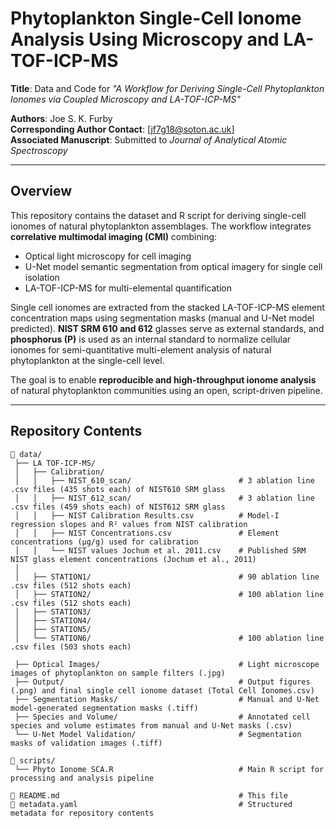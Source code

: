 # Phytoplankton Single-Cell Ionome Analysis Using Microscopy and LA-TOF-ICP-MS

**Title**: Data and Code for *"A Workflow for Deriving Single-Cell Phytoplankton Ionomes via Coupled Microscopy and LA-TOF-ICP-MS"*

**Authors**: Joe S. K. Furby  
**Corresponding Author Contact**: [jf7g18@soton.ac.uk]  
**Associated Manuscript**: Submitted to *Journal of Analytical Atomic Spectroscopy* 

---

## Overview

This repository contains the dataset and R script for deriving single-cell ionomes of natural phytoplankton assemblages. The workflow integrates **correlative multimodal imaging (CMI)** combining:

- Optical light microscopy for cell imaging  
- U-Net model semantic segmentation from optical imagery for single cell isolation 
- LA-TOF-ICP-MS for multi-elemental quantification

Single cell ionomes are extracted from the stacked LA-TOF-ICP-MS element concentration maps using segmentation masks (manual and U-Net model predicted). **NIST SRM 610 and 612** glasses serve as external standards, and **phosphorus (P)** is used as an internal standard to normalize cellular ionomes for semi-quantitative multi-element analysis of natural phytoplankton at the single-cell level.

The goal is to enable **reproducible and high-throughput ionome analysis** of natural phytoplankton communities using an open, script-driven pipeline.

---

## Repository Contents

```plaintext
📁 data/
 ├── LA TOF-ICP-MS/                                
 │   ├── Calibration/
 │   │   ├── NIST_610_scan/                        # 3 ablation line .csv files (435 shots each) of NIST610 SRM glass    
 │   │   ├── NIST_612_scan/                        # 3 ablation line .csv files (459 shots each) of NIST612 SRM glass 
 │   │   ├── NIST Calibration Results.csv          # Model-I regression slopes and R² values from NIST calibration
 │   │   ├── NIST Concentrations.csv               # Element concentrations (µg/g) used for calibration
 │   │   └── NIST values Jochum et al. 2011.csv    # Published SRM NIST glass element concentrations (Jochum et al., 2011)
 │
 │   ├── STATION1/                                 # 90 ablation line .csv files (512 shots each)
 │   ├── STATION2/                                 # 100 ablation line .csv files (512 shots each)
 │   ├── STATION3/
 │   ├── STATION4/
 │   ├── STATION5/
 │   └── STATION6/                                 # 100 ablation line .csv files (503 shots each)

 ├── Optical Images/                               # Light microscope images of phytoplankton on sample filters (.jpg)
 ├── Output/                                       # Output figures (.png) and final single cell ionome dataset (Total Cell Ionomes.csv)
 ├── Segmentation Masks/                           # Manual and U-Net model-generated segmentation masks (.tiff)
 ├── Species and Volume/                           # Annotated cell species and volume estimates from manual and U-Net masks (.csv)
 └── U-Net Model Validation/                       # Segmentation masks of validation images (.tiff)

📁 scripts/
 └── Phyto Ionome SCA.R                            # Main R script for processing and analysis pipeline

📄 README.md                                        # This file
📄 metadata.yaml                                    # Structured metadata for repository contents
```
